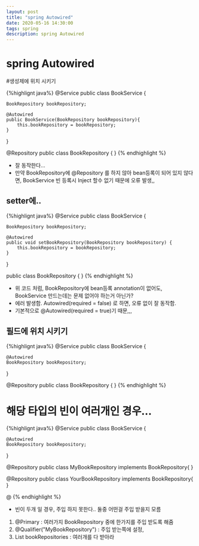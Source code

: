 ```yaml
---
layout: post
title: "spring Autowired"
date: 2020-05-16 14:30:00
tags: spring
description: spring Autowired
---
```



# spring Autowired


#생성제에 위치 시키기

{%highlignt java%}
@Service
public class BookService {

    BookRepository bookRepository;

    @Autowired
    public BookService(BookRepository bookRepository){
        this.bookRepository = bookRepository;
    }
}


@Repository
public class BookRepository {
}
{% endhighlight %}

- 잘 동작한다...
- 만약 BookRepository에 @Repository 를 하지 않아 bean등록이 되어 있지 않다면, BookService 빈 등록시 Inject 할수 없기 때문에 오류 발생,,


## setter에..
{%highlignt java%}
@Service
public class BookService {

    BookRepository bookRepository;
    
    @Autowired
    public void setBookRepository(BookRepository bookRepository) {
        this.bookRepository = bookRepository;
    }
}

public class BookRepository {
}
{% endhighlight %}

- 위 코드 처럼, BookRepository에 bean등록 annotation이 없어도, BookService 만드는데는 문제 없어야 하는거 아닌가?
- 에러 발생함. Autowired(required = false)  로 하면, 오류 없이 잘 동작함.
- 기본적으로 @Autowired(required = true)기 때문,,, 


## 필드에 위치 시키기
{%highlignt java%}
@Service
public class BookService {

    @Autowired
    BookRepository bookRepository;
}

@Repository
public class BookRepository {
}
{% endhighlight %}



# 해당 타입의 빈이 여러개인 경우...

{%highlignt java%}
@Service
public class BookService {

    @Autowired
    BookRepository bookRepository;
}

@Repository
public class MyBookRepository implements BookRepository{
}

@Repository
public class YourBookRepository implements BookRepository{
}

@
{% endhighlight %}

- 빈이 두개 일 경우, 주입 하지 못한다.. 둘중 어떤걸 주입 받을지 모름
1. @Primary : 여러가지 BookRepository 중에 한가지를 주입 받도록 해줌
2. @Qualifier("MyBookRepository") : 주입 받는쪽에 설정,
3. List<BookRepository> bookRepositories : 여러개를 다 받아라

